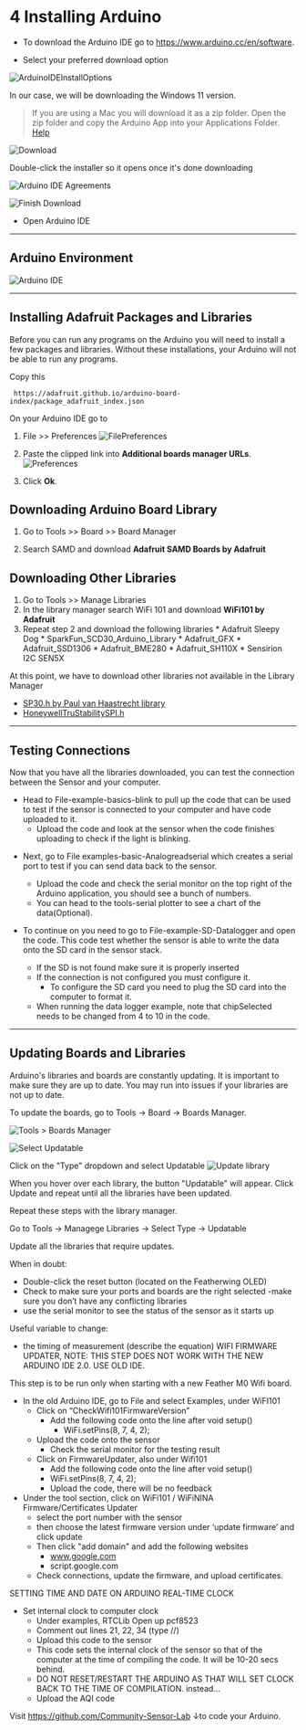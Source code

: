 # 4 Installing Arduino

* To download the Arduino IDE go to https://www.arduino.cc/en/software.

* Select your preferred download option

![ArduinoIDEInstallOptions](pictures/AduinoIDEInstallOptions.png)

In our case, we will be downloading the Windows 11 version.


> If you are using a Mac you will download it as a zip folder.
>  Open the zip folder and copy the Arduino App into your Applications Folder.
> [Help](https://docs.arduino.cc/software/ide-v1/tutorials/macOS)


![Download](pictures/Download.png) 

Double-click the installer so it opens once it's done downloading

![Arduino IDE Agreements](pictures/ArduinoIDEAgreement.png)


![Finish Download](pictures/FinishDownload.png)

* Open Arduino IDE

***
## Arduino Environment

![Arduino IDE](pictures/ArduinoIDE.png)

***
## Installing Adafruit Packages and Libraries

Before you can run any programs on the Arduino you will need to install a few packages and libraries. Without these installations, your Arduino will not be able to run any programs.

Copy this
```
 https://adafruit.github.io/arduino-board-index/package_adafruit_index.json
```
On your Arduino IDE go to 

   1. File >> Preferences
      ![FilePreferences]()

   3. Paste the clipped link into **Additional boards manager URLs**.
      ![Preferences]()
      
   2. Click **Ok**.

## Downloading Arduino Board Library 

  1. Go to Tools >> Board >> Board Manager 

  2. Search SAMD and download **Adafruit SAMD Boards by Adafruit**

## Downloading Other Libraries
  1. Go to Tools >> Manage Libraries
  2.  In the library manager search WiFi 101  and download **WiFi101 by Adafruit**
  3.  Repeat step 2  and download the following libraries
    * Adafruit Sleepy Dog 
    * SparkFun_SCD30_Arduino_Library 
    * Adafruit_GFX
    * Adafruit_SSD1306
    * Adafruit_BME280
    * Adafruit_SH110X
    * Sensirion I2C SEN5X

 At this point, we have to download other libraries not available in the Library Manager
  * [SP30.h by Paul van Haastrecht library](https://github.com/paulvha/sps30.git)
  * [HoneywellTruStabilitySPI.h](https://github.com/huilab/HoneywellTruStabilitySPI.git)


***

## Testing Connections

Now that you have all the libraries downloaded, you can test the connection between the Sensor and your computer.

- Head to File-example-basics-blink to pull up the code that can be used to test if the sensor is connected to your computer and have code uploaded to it.
  - Upload the code and look at the sensor when the code finishes uploading to check if the light is blinking.

* Next, go to File examples-basic-Analogreadserial which creates a serial port to test if you can send data back to the sensor.
  *  Upload the code and check the serial monitor on the top right of the Arduino application, you should see a bunch of numbers.
  * You can head to the tools-serial plotter to see a chart of the data(Optional).

* To continue on you need to go to File-example-SD-Datalogger and open the code. This code test whether the sensor is able to write the data onto the SD card in the sensor stack.
  * If the SD is not found make sure it is properly inserted
  * If the connection is not configured you must configure it.
    * To configure the SD card you need to plug the SD card into the computer to format it.
  *  When running the data logger example, note that chipSelected needs to be changed from 4 to 10 in the code.
***

## Updating Boards and Libraries

Arduino's libraries and boards are constantly updating. It is important to make sure they are up to date. You may run into issues if your libraries are not up to date.

To update the boards, go to Tools -> Board -> Boards Manager.

![Tools > Boards Manager ]()

![Select Updatable]()

Click on the "Type" dropdown and select Updatable
![Update library]()

When you hover over each library, the button "Updatable" will appear. Click Update and repeat until all the libraries have been updated.

Repeat these steps with the library manager.

Go to Tools -> Managege Libraries -> Select Type -> Updatable

Update all the libraries that require updates.


When in doubt:
- Double-click the reset button (located on the Featherwing OLED)
- Check to make sure your ports and boards are the right selected
-make sure you don’t have any conflicting libraries
- use the serial monitor to see the status of the sensor as it starts up

Useful variable to change:
- the timing of measurement (describe the equation)
WIFI FIRMWARE UPDATER, NOTE: THIS STEP DOES NOT WORK WITH THE NEW ARDUINO IDE 2.0. USE OLD IDE.

This step is to be run only when starting with a new Feather M0 Wifi board. 

- In the old Arduino IDE, go to File and select Examples, under WiFI101
  - Click on “CheckWifi101FirmwareVersion”
    - Add the following code onto the line after void setup()
      - WiFi.setPins(8, 7, 4, 2);
  - Upload the code onto the sensor
    - Check the serial monitor for the testing result
  - Click on FirmwareUpdater, also under Wifi101
    - Add the following code onto the line after void setup()
    - WiFi.setPins(8, 7, 4, 2);
    - Upload the code, there will be no feedback
- Under the tool section, click on WiFi101 / WiFiNINA Firmware/Certificates Updater
  - select the port number with the sensor 
  - then choose the latest firmware version under ‘update firmware’ and click update
  - Then click "add domain" and add the following websites
    - www.google.com
    - script.google.com
  - Check connections, update the firmware, and upload certificates.


SETTING TIME AND DATE ON ARDUINO REAL-TIME CLOCK

- Set internal clock to computer clock
  - Under examples, RTCLib Open up pcf8523 
  - Comment out lines 21, 22, 34 (type //)
  - Upload this code to the sensor
  - This code sets the internal clock of the sensor so that of the computer at the time of compiling the code. It 
   will be 10-20 secs behind.
  - DO NOT RESET/RESTART THE ARDUINO AS THAT WILL SET CLOCK BACK TO THE TIME OF COMPILATION. instead…
  - Upload the AQI code 

Visit https://github.com/Community-Sensor-Lab  ↓to code your Arduino.

